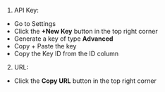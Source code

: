 1) API Key:
- Go to Settings
- Click the **+New Key** button in the top right corner
- Generate a key of type **Advanced**
- Copy + Paste the key
- Copy the Key ID from the ID column
2) URL:
- Click the **Copy URL** button in the top right corner
